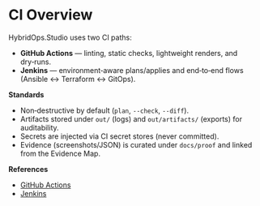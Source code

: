 # CI Overview

HybridOps.Studio uses two CI paths:
- **GitHub Actions** — linting, static checks, lightweight renders, and dry‑runs.
- **Jenkins** — environment‑aware plans/applies and end‑to‑end flows (Ansible ↔ Terraform ↔ GitOps).

**Standards**
- Non‑destructive by default (`plan`, `--check`, `--diff`).
- Artifacts stored under `out/` (logs) and `out/artifacts/` (exports) for auditability.
- Secrets are injected via CI secret stores (never committed).
- Evidence (screenshots/JSON) is curated under `docs/proof` and linked from the Evidence Map.

**References**
- [GitHub Actions](./github-actions.md)
- [Jenkins](./jenkins.md)
